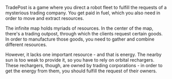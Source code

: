 TradePost is a game where you direct a robot fleet to fulfill the requests of a mysterious trading company. You get paid in fuel, which you also need in order to move and extract resources.

The infinite map holds myriads of resources. In the center of the map, there's a trading outpost, through which the clients request certain goods. In order to manufacture those goods, you need to gather and combine different resources.

However, it lacks one important resource - and that is energy. The nearby sun is too weak to provide it, so you have to rely on orbital rechargers. These rechargers, though, are owned by trading corporations - in order to get the energy from them, you should fulfill the request of their owners.

